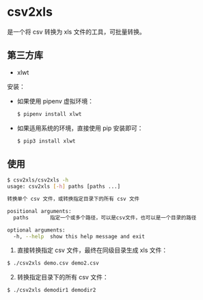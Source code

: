 # csv2xls

是一个将 csv 转换为 xls 文件的工具，可批量转换。

## 第三方库

- xlwt

安装：

- 如果使用 pipenv 虚拟环境：

    ```sh
    $ pipenv install xlwt
    ```

- 如果适用系统的环境，直接使用 pip 安装即可：

    ```sh
    $ pip3 install xlwt
    ```

## 使用

```sh
$ csv2xls/csv2xls -h
usage: csv2xls [-h] paths [paths ...]

转换单个 csv 文件，或转换指定目录下的所有 csv 文件

positional arguments:
  paths       指定一个或多个路径，可以是csv文件，也可以是一个目录的路径

optional arguments:
  -h, --help  show this help message and exit
```

1. 直接转换指定 csv 文件，最终在同级目录生成 xls 文件：

```sh
$ ./csv2xls demo.csv demo2.csv
```

2. 转换指定目录下的所有 csv 文件：

```sh
$ ./csv2xls demodir1 demodir2
```
